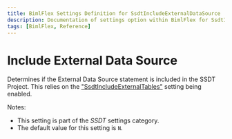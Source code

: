 ```yaml
---
title: BimlFlex Settings Definition for SsdtIncludeExternalDataSource
description: Documentation of settings option within BimlFlex for SsdtIncludeExternalDataSource
tags: [BimlFlex, Reference]
---
```


# Include External Data Source

Determines if the External Data Source statement is included in the SSDT Project. This relies on the ["SsdtIncludeExternalTables"](bimlflex-app-reference-documentation-setting-SsdtIncludeCredential) setting being enabled.

Notes:

* This setting is part of the *SSDT* settings category.
* The default value for this setting is `N`.
